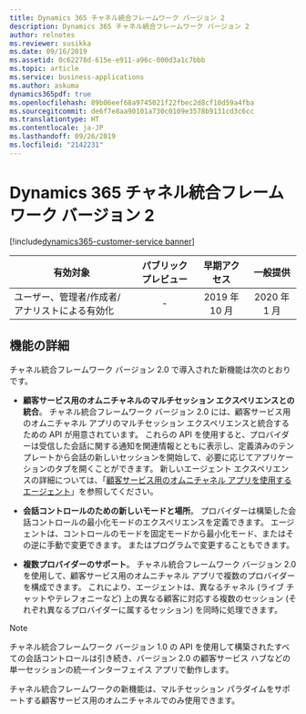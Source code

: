 ```yaml
---
title: Dynamics 365 チャネル統合フレームワーク バージョン 2
description: Dynamics 365 チャネル統合フレームワーク バージョン 2
author: relnotes
ms.reviewer: susikka
ms.date: 09/16/2019
ms.assetid: 0c62278d-615e-e911-a96c-000d3a1c7bbb
ms.topic: article
ms.service: business-applications
ms.author: askuma
dynamics365pdf: true
ms.openlocfilehash: 89b06eef68a9745021f22fbec2d8cf10d59a4fba
ms.sourcegitcommit: de6f7e8aa90101a730c0109e3578b9131cd3c6cc
ms.translationtype: HT
ms.contentlocale: ja-JP
ms.lasthandoff: 09/26/2019
ms.locfileid: "2142231"
---
```

# <a name="dynamics-365-channel-integration-framework-v2"></a>Dynamics 365 チャネル統合フレームワーク バージョン 2
[!include[dynamics365-customer-service banner](../includes/dynamics365-customer-service.md)]

| 有効対象    |  パブリック プレビュー | 早期アクセス | 一般提供 | 
| ---------- | :----------: |:----------: |:----------: |
|ユーザー、管理者/作成者/アナリストによる有効化|-|2019 年 10 月| 2020 年 1 月|






## <a name="feature-details"></a>機能の詳細
<!--feature detail start -->
チャネル統合フレームワーク バージョン 2.0 で導入された新機能は次のとおりです。

- **顧客サービス用のオムニチャネルのマルチセッション エクスペリエンスとの統合**。
チャネル統合フレームワーク バージョン 2.0 には、顧客サービス用のオムニチャネル アプリのマルチセッション エクスペリエンスと統合するための API が用意されています。 これらの API を使用すると、プロバイダーは受信した会話に関する通知を関連情報とともに表示し、定義済みのテンプレートから会話の新しいセッションを開始して、必要に応じてアプリケーションのタブを開くことができます。 新しいエージェント エクスペリエンスの詳細については、「[顧客サービス用のオムニチャネル アプリを使用するエージェント](https://docs.microsoft.com/dynamics365/customer-engagement/omnichannel/agent/agent-oc/omnichannel-customer-service-app-agent)」を参照してください。

- **会話コントロールのための新しいモードと場所**。
プロバイダーは構築した会話コントロールの最小化モードのエクスペリエンスを定義できます。 エージェントは、コントロールのモードを固定モードから最小化モード、またはその逆に手動で変更できます。 またはプログラムで変更することもできます。

- **複数プロバイダーのサポート**。
チャネル統合フレームワーク バージョン 2.0 を使用して、顧客サービス用のオムニチャネル アプリで複数のプロバイダーを構成できます。 これにより、エージェントは、異なるチャネル (ライブ チャットやテレフォニーなど) 上の異なる顧客に対応する複数のセッション (それぞれ異なるプロバイダーに属するセッション) を同時に処理できます。

> [!NOTE]
> チャネル統合フレームワーク バージョン 1.0 の API を使用して構築されたすべての会話コントロールは引き続き、バージョン 2.0 の顧客サービス ハブなどの単一セッションの統一インターフェイス アプリで動作します。
>
> チャネル統合フレームワークの新機能は、マルチセッション パラダイムをサポートする顧客サービス用のオムニチャネルでのみ使用できます。
<!--feature detail end -->











